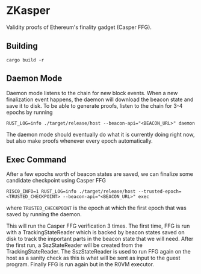 # ZKasper 

Validity proofs of Ethereum's finality gadget (Casper FFG). 

## Building
```
cargo build -r
```

## Daemon Mode
Daemon mode listens to the chain for new block events. When a new finalization event happens, the daemon will download the beacon state and save it to disk. To be able to generate proofs, listen to the chain for 3-4 epochs by running 

```
RUST_LOG=info ./target/release/host --beacon-api="<BEACON_URL>" daemon
```
The daemon mode should eventually do what it is currently doing right now, but also make proofs whenever every epoch automatically. 

## Exec Command
After a few epochs worth of beacon states are saved, we can finalize some candidate checkpoint using Casper FFG

```
RISC0_INFO=1 RUST_LOG=info ./target/release/host --trusted-epoch=<TRUSTED_CHECKPOINT> --beacon-api="<BEACON_URL>" exec
```
where `TRUSTED_CHECKPOINT` is the epoch at which the first epoch that was saved by running the daemon. 

This will run the Casper FFG verification 3 times. 
The first time, FFG is run with a TrackingStateReader which is backed by beacon states saved on disk to track the important parts in the beacon state that we will need. After the first run, a SszStateReader will be created from the TrackingStateReader. The SszStateReader is used to run FFG again on the host as a sanity check as this is what will be sent as input to the guest program. Finally FFG is run again but in the R0VM executor.